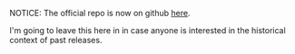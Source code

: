 NOTICE: The official repo is now on github [here](https://github.com/Silicondust/libhdhomerun).

I'm going to leave this here in in case anyone is interested in the historical context of past releases.
